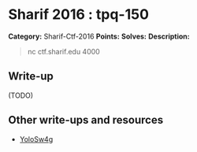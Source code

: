# Sharif 2016 : tpq-150

**Category:** Sharif-Ctf-2016
**Points:**
**Solves:**
**Description:**

> nc ctf.sharif.edu 4000


## Write-up

(TODO)

## Other write-ups and resources

* [YoloSw4g](https://github.com/Iansus/writeups/blob/master/2016/SharifCTF7/Crypto-TPQ.md)
